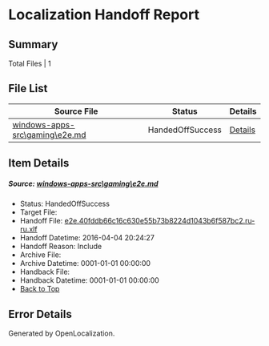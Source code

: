 # <a name='report-top'></a> Localization Handoff Report

## Summary
 Total Files | 1

## File List
 Source File | Status | Details 
 ----------- | ------ | ------- 
 [windows-apps-src\gaming\e2e.md](https://github.com/Microsoft/windows-apps/blob/68a7e100ec90cc4728aaa1896b87fa1a13dfb848/windows-apps-src/gaming/e2e.md) | HandedOffSuccess | [Details](#af5243a21500abd36f4af9c26c021b999d9a0eba2052)

## Item Details
##### <a name='af5243a21500abd36f4af9c26c021b999d9a0eba2052'></a> Source: [windows-apps-src\gaming\e2e.md](https://github.com/Microsoft/windows-apps/blob/68a7e100ec90cc4728aaa1896b87fa1a13dfb848/windows-apps-src/gaming/e2e.md)
* Status: HandedOffSuccess
* Target File: 
* Handoff File: [e2e.40fddb66c16c630e55b73b8224d1043b6f587bc2.ru-ru.xlf](https://github.com/Microsoft/WDG.handoff/blob/44ce6b66e51c0ddb6bf95b64cbeb82f299614713/ol-handoff/Microsoft/windows-apps.ru-ru/master/e2e.40fddb66c16c630e55b73b8224d1043b6f587bc2.ru-ru.xlf)
* Handoff Datetime: 2016-04-04 20:24:27
* Handoff Reason: Include
* Archive File: 
* Archive Datetime: 0001-01-01 00:00:00
* Handback File: 
* Handback Datetime: 0001-01-01 00:00:00
* [Back to Top](#report-top)


## Error Details

Generated by OpenLocalization.
